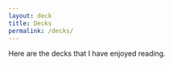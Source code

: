 ```yaml
---
layout: deck
title: Decks
permalink: /decks/
---
```


Here are the decks that I have enjoyed reading.